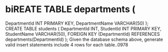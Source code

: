 # biREATE TABLE departments (
  DepartmentId INT PRIMARY KEY,
  DepartmentName VARCHAR(50)
);
CREATE TABLE students (
  DepartmentId INT,
  StudentId INT PRIMARY KEY,
  StudentName VARCHAR(50),
  FOREIGN KEY (DepartmentId) REFERENCES departments(DepartmentId)
);
Given the database schema above, generate valid insert statements include 4 rows for each table..0978
